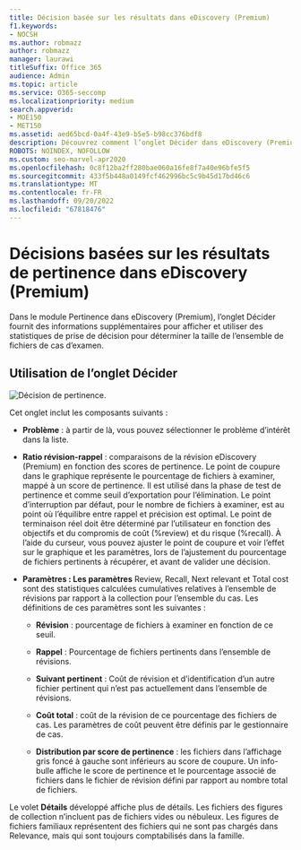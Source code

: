 ```yaml
---
title: Décision basée sur les résultats dans eDiscovery (Premium)
f1.keywords:
- NOCSH
ms.author: robmazz
author: robmazz
manager: laurawi
titleSuffix: Office 365
audience: Admin
ms.topic: article
ms.service: O365-seccomp
ms.localizationpriority: medium
search.appverid:
- MOE150
- MET150
ms.assetid: aed65bcd-0a4f-43e9-b5e5-b98cc376bdf8
description: Découvrez comment l’onglet Décider dans eDiscovery (Premium) fournit des données qui peuvent vous aider à déterminer la taille correcte de l’ensemble de fichiers de cas de révision.
ROBOTS: NOINDEX, NOFOLLOW
ms.custom: seo-marvel-apr2020
ms.openlocfilehash: 0c8f12ba2ff280bae060a16fe8f7a40e96bfe5f5
ms.sourcegitcommit: 433f5b448a0149fcf462996bc5c9b45d17bd46c6
ms.translationtype: MT
ms.contentlocale: fr-FR
ms.lasthandoff: 09/20/2022
ms.locfileid: "67818476"
---
```

# <a name="decisions-based-on-relevance-results-in-ediscovery-premium"></a>Décisions basées sur les résultats de pertinence dans eDiscovery (Premium)
  
Dans le module Pertinence dans eDiscovery (Premium), l’onglet Décider fournit des informations supplémentaires pour afficher et utiliser des statistiques de prise de décision pour déterminer la taille de l’ensemble de fichiers de cas d’examen.
  
## <a name="using-the-decide-tab"></a>Utilisation de l’onglet Décider

![Décision de pertinence.](../media/f32fed89-f3b5-404a-90c7-ea25d2eb58a9.png)
  
Cet onglet inclut les composants suivants :
  
- **Problème** : à partir de là, vous pouvez sélectionner le problème d’intérêt dans la liste.

- **Ratio révision-rappel** : comparaisons de la révision eDiscovery (Premium) en fonction des scores de pertinence. Le point de coupure dans le graphique représente le pourcentage de fichiers à examiner, mappé à un score de pertinence. Il est utilisé dans la phase de test de pertinence et comme seuil d’exportation pour l’élimination. Le point d’interruption par défaut, pour le nombre de fichiers à examiner, est au point où l’équilibre entre rappel et précision est optimal. Le point de terminaison réel doit être déterminé par l’utilisateur en fonction des objectifs et du compromis de coût (%review) et du risque (%recall). À l’aide du curseur, vous pouvez ajuster le point de coupure et voir l’effet sur le graphique et les paramètres, lors de l’ajustement du pourcentage de fichiers pertinents à récupérer, et avant de valider une décision.

- **Paramètres : Les paramètres** Review, Recall, Next relevant et Total cost sont des statistiques calculées cumulatives relatives à l’ensemble de révisions par rapport à la collection pour l’ensemble du cas. Les définitions de ces paramètres sont les suivantes :

  - **Révision** : pourcentage de fichiers à examiner en fonction de ce seuil.

  - **Rappel** : Pourcentage de fichiers pertinents dans l’ensemble de révisions.

  - **Suivant pertinent** : Coût de révision et d’identification d’un autre fichier pertinent qui n’est pas actuellement dans l’ensemble de révisions.

  - **Coût total** : coût de la révision de ce pourcentage des fichiers de cas. Les paramètres de coût peuvent être définis par le gestionnaire de cas.

  - **Distribution par score de pertinence** : les fichiers dans l’affichage gris foncé à gauche sont inférieurs au score de coupure. Un info-bulle affiche le score de pertinence et le pourcentage associé de fichiers dans le fichier de révision défini par rapport au nombre total de fichiers.

Le volet **Détails** développé affiche plus de détails. Les fichiers des figures de collection n’incluent pas de fichiers vides ou nébuleux. Les figures de fichiers familiaux représentent des fichiers qui ne sont pas chargés dans Relevance, mais qui sont toujours comptabilisés dans la famille.

